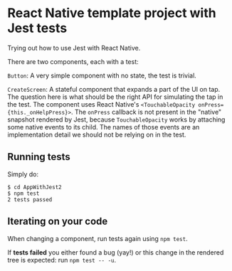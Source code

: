 # React Native template project with Jest tests

Trying out how to use Jest with React Native.

There are two components, each with a test:

`Button`: A very simple component with no state, the test is trivial.

`CreateScreen`: A stateful component that expands a part of the UI on tap. The question here is what should be the right API for simulating the tap in the test. The component uses React Native's `<TouchableOpacity onPress={this._onHelpPress}>`. The `onPress` callback is not present in the "native" snapshot rendered by Jest, because `TouchableOpacity` works by attaching some native events to its child. The names of those events are an implementation detail we should not be relying on in the test.

## Running tests

Simply do:

    $ cd AppWithJest2
    $ npm test
    2 tests passed

## Iterating on your code

When changing a component, run tests again using `npm test`.

If **tests failed** you either found a bug (yay!) or this change in the rendered tree is expected: run `npm test -- -u`.
    

